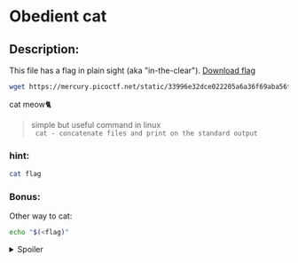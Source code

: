 # Obedient cat
## Description:
This file has a flag in plain sight (aka "in-the-clear"). [Download flag](https://mercury.picoctf.net/static/33996e32dce022205a6a36f69aba56f0/flag)

```bash
wget https://mercury.picoctf.net/static/33996e32dce022205a6a36f69aba56f0/flag
```
cat meow🐈
> simple but useful command in linux\
` cat - concatenate files and print on the standard output`

### hint:
```bash
cat flag
```

### Bonus:

Other way to cat:
```bash
echo "$(<flag)" 
```

<details>
<summary>Spoiler</summary>

picoCTF{s4n1ty_v3r1f13d_2aa22101}

</details>

